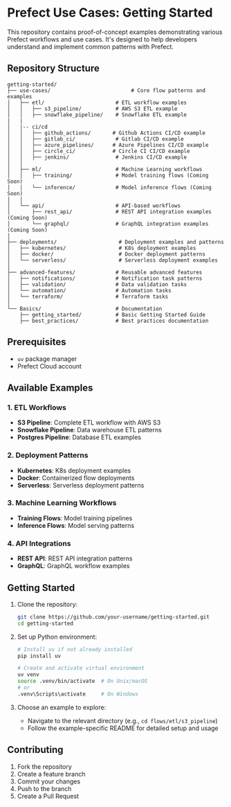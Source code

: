 # Prefect Use Cases: Getting Started

This repository contains proof-of-concept examples demonstrating various Prefect workflows and use cases. It's designed to help developers understand and implement common patterns with Prefect.

## Repository Structure

```
getting-started/
├── use-cases/                          # Core flow patterns and examples
│   ├── etl/                       # ETL workflow examples
│   │   ├── s3_pipeline/           # AWS S3 ETL example
│   │   ├── snowflake_pipeline/    # Snowflake ETL example
|   |
│   |-- ci/cd
│   │   ├── github_actions/       # Github Actions CI/CD example
│   │   ├── gitlab_ci/             # Gitlab CI/CD example
│   │   ├── azure_pipelines/      # Azure Pipelines CI/CD example
│   │   ├── circle_ci/            # Circle CI CI/CD example
│   │   ├── jenkins/               # Jenkins CI/CD example
│   │
│   ├── ml/                        # Machine Learning workflows
│   │   ├── training/              # Model training flows (Coming Soon)
│   │   └── inference/             # Model inference flows (Coming Soon)
│   │
│   └── api/                       # API-based workflows
│       ├── rest_api/              # REST API integration examples (Coming Soon)
│       └── graphql/               # GraphQL integration examples (Coming Soon)
│
├── deployments/                    # Deployment examples and patterns
│   ├── kubernetes/                 # K8s deployment examples
│   ├── docker/                     # Docker deployment patterns
│   └── serverless/                 # Serverless deployment examples
│
├── advanced-features/             # Reusable advanced features
│   ├── notifications/             # Notification task patterns
│   ├── validation/                # Data validation tasks
│   └── automation/                # Automation tasks
│   └── terraform/                 # Terraform tasks
│
└── Basics/                        # Documentation
    ├── getting_started/           # Basic Getting Started Guide
    ├── best_practices/            # Best practices documentation
```

## Prerequisites

- `uv` package manager
- Prefect Cloud account

## Available Examples

### 1. ETL Workflows
- **S3 Pipeline**: Complete ETL workflow with AWS S3
- **Snowflake Pipeline**: Data warehouse ETL patterns
- **Postgres Pipeline**: Database ETL examples

### 2. Deployment Patterns
- **Kubernetes**: K8s deployment examples
- **Docker**: Containerized flow deployments
- **Serverless**: Serverless deployment patterns

### 3. Machine Learning Workflows
- **Training Flows**: Model training pipelines
- **Inference Flows**: Model serving patterns

### 4. API Integrations
- **REST API**: REST API integration patterns
- **GraphQL**: GraphQL workflow examples

## Getting Started

1. Clone the repository:
   ```bash
   git clone https://github.com/your-username/getting-started.git
   cd getting-started
   ```

2. Set up Python environment:
   ```bash
   # Install uv if not already installed
   pip install uv

   # Create and activate virtual environment
   uv venv
   source .venv/bin/activate  # On Unix/macOS
   # or
   .venv\Scripts\activate     # On Windows
   ```

3. Choose an example to explore:
   - Navigate to the relevant directory (e.g., `cd flows/etl/s3_pipeline`)
   - Follow the example-specific README for detailed setup and usage

## Contributing

1. Fork the repository
2. Create a feature branch
3. Commit your changes
4. Push to the branch
5. Create a Pull Request


